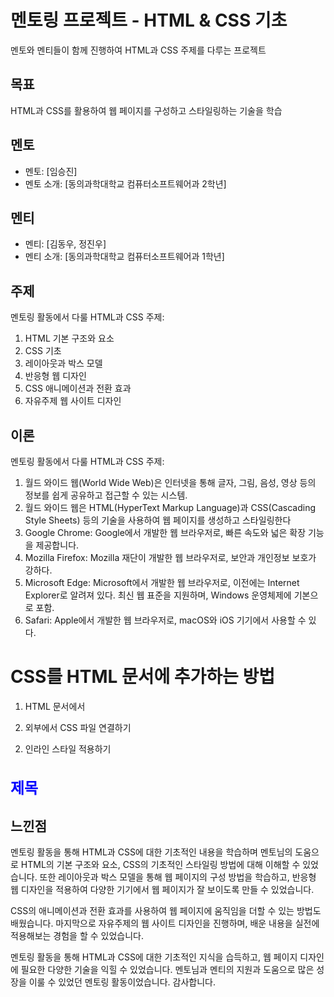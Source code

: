 # 멘토링 프로젝트 - HTML & CSS 기초

멘토와 멘티들이 함께 진행하여 HTML과 CSS 주제를 다루는 프로젝트

## 목표

HTML과 CSS를 활용하여 웹 페이지를 구성하고 스타일링하는 기술을 학습

## 멘토

- 멘토: [임승진]
- 멘토 소개: [동의과학대학교 컴퓨터소프트웨어과 2학년]

## 멘티

- 멘티: [김동우, 정진우]
- 멘티 소개: [동의과학대학교 컴퓨터소프트웨어과 1학년]

## 주제

멘토링 활동에서 다룰 HTML과 CSS 주제:

1. HTML 기본 구조와 요소
2. CSS 기초
3. 레이아웃과 박스 모델
4. 반응형 웹 디자인
5. CSS 애니메이션과 전환 효과
6. 자유주제 웹 사이트 디자인

## 이론

멘토링 활동에서 다룰 HTML과 CSS 주제:

1. 월드 와이드 웹(World Wide Web)은 인터넷을 통해 글자, 그림, 음성, 영상 등의 정보를 쉽게 공유하고 접근할 수 있는 시스템.
2. 월드 와이드 웹은 HTML(HyperText Markup Language)과 CSS(Cascading Style Sheets) 등의 기술을 사용하여 웹 페이지를 생성하고 스타일링한다
3. Google Chrome: Google에서 개발한 웹 브라우저로, 빠른 속도와 넓은 확장 기능을 제공합니다.
4. Mozilla Firefox: Mozilla 재단이 개발한 웹 브라우저로, 보안과 개인정보 보호가 강하다.
5. Microsoft Edge: Microsoft에서 개발한 웹 브라우저로, 이전에는 Internet Explorer로 알려져 있다. 최신 웹 표준을 지원하며, Windows 운영체제에 기본으로 포함.
6. Safari: Apple에서 개발한 웹 브라우저로, macOS와 iOS 기기에서 사용할 수 있다.

# CSS를 HTML 문서에 추가하는 방법

1. HTML 문서에서 <style> 태그 사용하기:

   <html>
     <head>
       <style>
         /* CSS 코드 작성 */
       </style>
     </head>
     <body>
       <!-- 웹 페이지 내용 작성 -->
     </body>
   </html>

2. 외부에서 CSS 파일 연결하기
   <html>
  <head>
    <link rel="stylesheet" href="style.css">
  </head>
  <body>
    <!-- 웹 페이지 내용 작성 -->
  </body>
</html>
  
  2. 인라인 스타일 적용하기
<html>
  <body>
    <h1 style="color: blue; font-size: 24px;">제목</h1>
    <!-- 웹 페이지 내용 작성 -->
  </body>
</html>


## 느낀점

멘토링 활동을 통해 HTML과 CSS에 대한 기초적인 내용을 학습하며 
멘토님의 도움으로 HTML의 기본 구조와 요소, CSS의 기초적인 스타일링 방법에 대해 이해할 수 있었습니다. 
또한 레이아웃과 박스 모델을 통해 웹 페이지의 구성 방법을 학습하고, 
반응형 웹 디자인을 적용하여 다양한 기기에서 웹 페이지가 잘 보이도록 만들 수 있었습니다.

CSS의 애니메이션과 전환 효과를 사용하여 웹 페이지에 움직임을 더할 수 있는 방법도 배웠습니다. 
마지막으로 자유주제의 웹 사이트 디자인을 진행하며, 배운 내용을 실전에 적용해보는 경험을 할 수 있었습니다.

멘토링 활동을 통해 HTML과 CSS에 대한 기초적인 지식을 습득하고, 웹 페이지 디자인에 필요한 다양한 기술을 익힐 수 있었습니다. 
멘토님과 멘티의 지원과 도움으로 많은 성장을 이룰 수 있었던 멘토링 활동이었습니다. 감사합니다.


